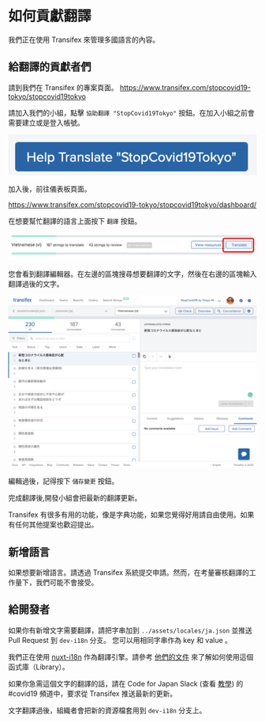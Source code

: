 # 如何貢獻翻譯

我們正在使用 Transifex 來管理多國語言的內容。

## 給翻譯的貢獻者們

請到我們在 Transifex 的專案頁面。
https://www.transifex.com/stopcovid19-tokyo/stopcovid19tokyo

請加入我們的小組，點擊 `協助翻譯 "StopCovid19Tokyo"` 按鈕。在加入小組之前會需要建立或是登入帳號。

![](../../.github/img/2020-03-16-16-05-37.png)

加入後，前往儀表板頁面。

https://www.transifex.com/stopcovid19-tokyo/stopcovid19tokyo/dashboard/

在想要幫忙翻譯的語言上面按下 `翻譯` 按鈕。

![](../../.github/img/2020-03-16-16-09-47.png)

您會看到翻譯編輯器。在左邊的區塊搜尋想要翻譯的文字，然後在右邊的區塊輸入翻譯過後的文字。

![](../../.github/img/2020-03-16-16-11-14.png)

編輯過後，記得按下 `儲存變更` 按鈕。

完成翻譯後,開發小組會把最新的翻譯更新。

Transifex 有很多有用的功能，像是字典功能，如果您覺得好用請自由使用。如果有任何其他提案也歡迎提出。

## 新增語言

如果想要新增語言。請透過 Transifex 系統提交申請。然而，在考量審核翻譯的工作量下，我們可能不會接受。

## 給開發者

如果你有新增文字需要翻譯，請把字串加到 `../assets/locales/ja.json` 並推送 Pull Request 到 `dev-i18n` 分支。 您可以用相同字串作為 key 和 value 。

我們正在使用 [nuxt-i18n](https://github.com/nuxt-community/nuxt-i18n) 作為翻譯引擎。請參考 [他們的文件](https://nuxtjs.org/examples/i18n/) 來了解如何使用這個函式庫（Library）。

如果你急需這個文字的翻譯的話，請在 Code for Japan Slack (查看 [教學](https://github.com/tokyo-metropolitan-gov/covid19/blob/development/docs/zh_TW/CONTRIBUTING.md#%E5%A6%82%E4%BD%95%E5%8F%83%E8%88%87%E4%BA%A4%E6%B5%81)) 的 #covid19 頻道中，要求從 Transifex 推送最新的更新。

文字翻譯過後，組織者會把新的資源檔套用到 `dev-i18n` 分支上。

